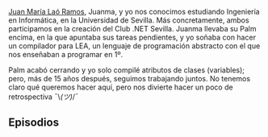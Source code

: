 [Juan María Laó Ramos](https://twitter.com/juanlao), Juanma, y yo nos conocimos estudiando Ingeniería en Informática, en la Universidad de Sevilla. 
Más concretamente, ambos participamos en la creación del Club .NET Sevilla. 
Juanma llevaba su Palm encima, en la que apuntaba sus tareas pendientes, 
y yo soñaba con hacer un compilador para LEA, un lenguaje de programación abstracto con el que nos enseñaban a programar en 1º.

Palm acabó cerrando y yo solo compilé atributos de clases (variables); 
pero, más de 15 años después, seguimos trabajando juntos. 
No tenemos claro qué queremos hacer aquí, pero nos divierte hacer un poco de retrospectiva ¯\\_(ツ)_/¯

## Episodios

<div id="episodes"></div>